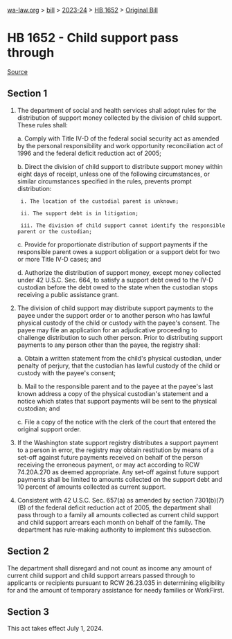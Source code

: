 [wa-law.org](/) > [bill](/bill/) > [2023-24](/bill/2023-24/) > [HB 1652](/bill/2023-24/hb/1652/) > [Original Bill](/bill/2023-24/hb/1652/1/)

# HB 1652 - Child support pass through

[Source](http://lawfilesext.leg.wa.gov/biennium/2023-24/Pdf/Bills/House%20Bills/1652.pdf)

## Section 1
1. The department of social and health services shall adopt rules for the distribution of support money collected by the division of child support. These rules shall:

    a. Comply with Title IV-D of the federal social security act as amended by the personal responsibility and work opportunity reconciliation act of 1996 and the federal deficit reduction act of 2005;

    b. Direct the division of child support to distribute support money within eight days of receipt, unless one of the following circumstances, or similar circumstances specified in the rules, prevents prompt distribution:

        i. The location of the custodial parent is unknown;

        ii. The support debt is in litigation;

        iii. The division of child support cannot identify the responsible parent or the custodian;

    c. Provide for proportionate distribution of support payments if the responsible parent owes a support obligation or a support debt for two or more Title IV-D cases; and

    d. Authorize the distribution of support money, except money collected under 42 U.S.C. Sec. 664, to satisfy a support debt owed to the IV-D custodian before the debt owed to the state when the custodian stops receiving a public assistance grant.

2. The division of child support may distribute support payments to the payee under the support order or to another person who has lawful physical custody of the child or custody with the payee's consent. The payee may file an application for an adjudicative proceeding to challenge distribution to such other person. Prior to distributing support payments to any person other than the payee, the registry shall:

    a. Obtain a written statement from the child's physical custodian, under penalty of perjury, that the custodian has lawful custody of the child or custody with the payee's consent;

    b. Mail to the responsible parent and to the payee at the payee's last known address a copy of the physical custodian's statement and a notice which states that support payments will be sent to the physical custodian; and

    c. File a copy of the notice with the clerk of the court that entered the original support order.

3. If the Washington state support registry distributes a support payment to a person in error, the registry may obtain restitution by means of a set-off against future payments received on behalf of the person receiving the erroneous payment, or may act according to RCW 74.20A.270 as deemed appropriate. Any set-off against future support payments shall be limited to amounts collected on the support debt and 10 percent of amounts collected as current support.

4. Consistent with 42 U.S.C. Sec. 657(a) as amended by section 7301(b)(7)(B) of the federal deficit reduction act of 2005, the department shall pass through to a family all amounts collected as current child support and child support arrears each month on behalf of the family. The department has rule-making authority to implement this subsection.

## Section 2
The department shall disregard and not count as income any amount of current child support and child support arrears passed through to applicants or recipients pursuant to RCW 26.23.035 in determining eligibility for and the amount of temporary assistance for needy families or WorkFirst.

## Section 3
This act takes effect July 1, 2024.
